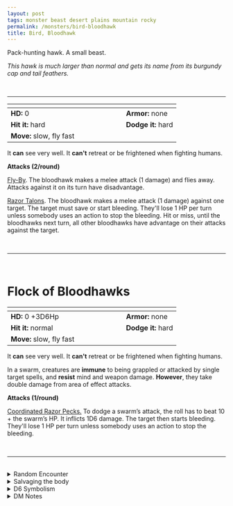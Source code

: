 ```yaml
---
layout: post
tags: monster beast desert plains mountain rocky
permalink: /monsters/bird-bloodhawk
title: Bird, Bloodhawk
---
```


Pack-hunting hawk. A small beast.

_This hawk is much larger than normal and gets its name from its burgundy cap and tail feathers._

<br>

---

|  <span style="display: inline-block; width:250px"></span>  |  |
| -------- | --------|
| **HD:** 0 | **Armor:** none |
| **Hit it:** hard    | **Dodge it:** hard  |
| **Move:** slow, fly fast     |   | 

It **can** see very well.
It **can't** retreat or be frightened when fighting humans.

**Attacks (2/round)**

<ins>Fly-By</ins>. The bloodhawk makes a melee attack (1 damage) and flies away. Attacks against it on its turn have disadvantage.

<ins>Razor Talons</ins>. The bloodhawk makes a melee attack (1 damage) against one target. The target must save or start bleeding. They'll lose 1 HP per turn unless somebody uses an action to stop the bleeding. Hit or miss, until the bloodhawks next turn, all other bloodhawks have advantage on their attacks against the target.

<br>

---

<br>

# Flock of Bloodhawks 


|  <span style="display: inline-block; width:250px"></span>  |  |
| -------- | --------|
| **HD:** 0 +3D6Hp | **Armor:** none |
| **Hit it:** normal    | **Dodge it:** hard  |
| **Move:** slow, fly fast     |   | 


It **can** see very well.
It **can't** retreat or be frightened when fighting humans.

In a swarm, creatures are **immune** to being grappled or attacked by single target spells, and **resist** mind and weapon damage. **However**, they take double damage from area of effect attacks.

**Attacks (1/round)**

<ins>Coordinated Razor Pecks.</ins> To dodge a swarm’s attack, the roll has to beat 10 + the swarm’s HP. It inflicts 1D6 damage. The target then starts bleeding. They'll lose 1 HP per turn unless somebody uses an action to stop the bleeding.
<br>

<br>

---

<br>

<details markdown="1">
<summary>Random Encounter</summary>
1. **Monster:** 1 bloodhawk flock.
1. **Lair:** Multiple nests on a very high spire. <br>    &nbsp; OR <br>    **Omen:** Cacaw!
1. **Spoor:** A small critter falls from the sky.
1. **Tracks:** Bird silhouettes in the sky, dancing.
1. **Trace:** Blood-red feathers. 
1. **Trace:** Distant hawk cry.
</details>

<details markdown="1">
<summary>Salvaging the body</summary>

Hawk’s meat has a dry, leathery texture, but is still edible. Its feathers are prized by bowyers.
</details>

<details markdown="1">
<summary>D6 Symbolism</summary>
In local cultures the bat is a symbol of ...
 
1. Hobgoblins
2. War
3. Teamwork
4. Speed
5. Blood
6. Sacred 

</details>

<details markdown="1">
<summary>DM Notes</summary>
Blood Hawks first appeared in the first edition Fiend Folio. It's basically a falcon the size of an eagle that hunts in pack. One throwaway detail that carried up to 3rd edition is its hatred of humans.</details>
